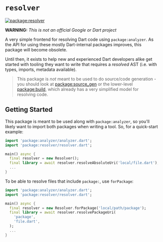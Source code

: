 # `resolver`

[![package:resolver][pub_shield]][pub_link]

[pub_shield]: https://img.shields.io/pub/v/resolver.svg
[pub_link]: https://pub.dartlang.org/packages/resolver

**WARNING:** _This is not an official Google or Dart project_

A very simple frontend for resolving Dart code using `package:analyzer`.
As the API for using these mostly Dart-internal packages improves, this
package will become obsolete.

Until then, it exists to help new and experienced Dart developers alike
get started with tooling they want to write that requires a _resolved_
AST (i.e. with types, imports, metadata available).

> This package is _not_ meant to be used to do source/code generation -
> you should look at [package:source_gen][pkg_source_gen] or the
> lower-level [package:build][pkg_build], which already has a very
> simplified model for resolving code.

[pkg_source_gen]: https://pub.dartlang.org/packages/source_gen
[pkg_build]: https://pub.dartlang.org/packages/build

## Getting Started

This package is meant to be used along with `package:analyzer`, so
you'll likely want to import both packages when writing a tool. So, for
a quick-start example:

```dart
import 'package:analyzer/analyzer.dart';
import 'package:resolver/resolver.dart';

main() async {
  final resolver = new Resolver();
  final library = await resolver.resolveAbsoluteUri('local/file.dart');
  ...
}
```

To be able to resolve files that include `package:`, use `forPackage`:

```dart
import 'package:analyzer/analyzer.dart';
import 'package:resolver/resolver.dart';

main() async {
  final resolver = new Resolver.forPackage('local/path/package');
  final library = await resolver.resolvePackageUri(
    'package', 
    'file.dart',
  );
  ...
}
```
